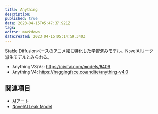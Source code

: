 ```yaml
---
title: Anything
description: 
published: true
date: 2023-04-15T05:47:37.921Z
tags: 
editor: markdown
dateCreated: 2023-04-15T05:14:59.340Z
---
```


Stable Diffusionベースのアニメ絵に特化した学習済みモデル。NovelAIリーク派生モデルとみられる。

- Anything V3/V5: <https://civitai.com/models/9409>
- Anything V4: <https://huggingface.co/andite/anything-v4.0>

## 関連項目

- [AIアート](/aiart)
- [NovelAI Leak Model](/novelai_leak_model)
